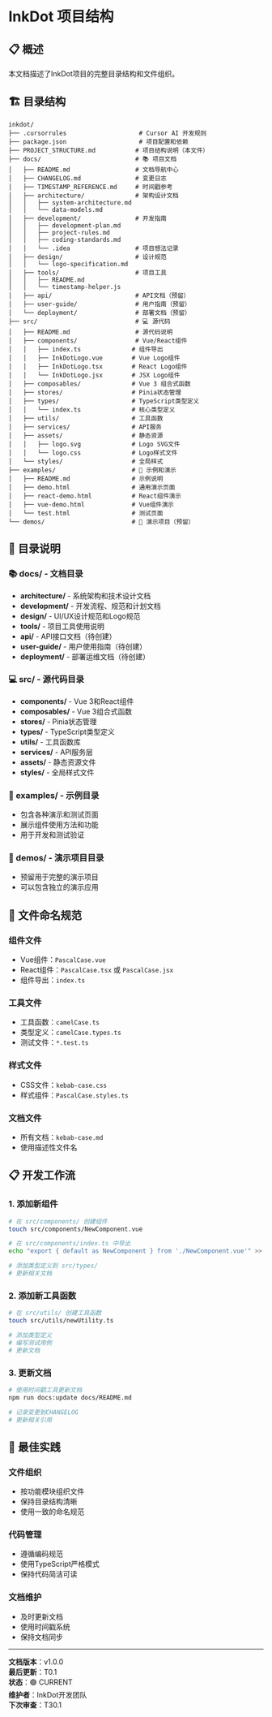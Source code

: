 # InkDot 项目结构

## 📋 概述

本文档描述了InkDot项目的完整目录结构和文件组织。

## 🏗️ 目录结构

```
inkdot/
├── .cursorrules                    # Cursor AI 开发规则
├── package.json                    # 项目配置和依赖
├── PROJECT_STRUCTURE.md           # 项目结构说明（本文件）
├── docs/                          # 📚 项目文档
│   ├── README.md                  # 文档导航中心
│   ├── CHANGELOG.md               # 变更日志
│   ├── TIMESTAMP_REFERENCE.md     # 时间戳参考
│   ├── architecture/              # 架构设计文档
│   │   ├── system-architecture.md
│   │   └── data-models.md
│   ├── development/               # 开发指南
│   │   ├── development-plan.md
│   │   ├── project-rules.md
│   │   ├── coding-standards.md
│   │   └── .idea                  # 项目想法记录
│   ├── design/                    # 设计规范
│   │   └── logo-specification.md
│   ├── tools/                     # 项目工具
│   │   ├── README.md
│   │   └── timestamp-helper.js
│   ├── api/                       # API文档（预留）
│   ├── user-guide/                # 用户指南（预留）
│   └── deployment/                # 部署文档（预留）
├── src/                           # 💻 源代码
│   ├── README.md                  # 源代码说明
│   ├── components/                # Vue/React组件
│   │   ├── index.ts              # 组件导出
│   │   ├── InkDotLogo.vue        # Vue Logo组件
│   │   ├── InkDotLogo.tsx        # React Logo组件
│   │   └── InkDotLogo.jsx        # JSX Logo组件
│   ├── composables/              # Vue 3 组合式函数
│   ├── stores/                   # Pinia状态管理
│   ├── types/                    # TypeScript类型定义
│   │   └── index.ts              # 核心类型定义
│   ├── utils/                    # 工具函数
│   ├── services/                 # API服务
│   ├── assets/                   # 静态资源
│   │   ├── logo.svg              # Logo SVG文件
│   │   └── logo.css              # Logo样式文件
│   └── styles/                   # 全局样式
├── examples/                     # 🎯 示例和演示
│   ├── README.md                 # 示例说明
│   ├── demo.html                 # 通用演示页面
│   ├── react-demo.html           # React组件演示
│   ├── vue-demo.html             # Vue组件演示
│   └── test.html                 # 测试页面
└── demos/                        # 🚀 演示项目（预留）
```

## 📁 目录说明

### 📚 docs/ - 文档目录
- **architecture/** - 系统架构和技术设计文档
- **development/** - 开发流程、规范和计划文档
- **design/** - UI/UX设计规范和Logo规范
- **tools/** - 项目工具使用说明
- **api/** - API接口文档（待创建）
- **user-guide/** - 用户使用指南（待创建）
- **deployment/** - 部署运维文档（待创建）

### 💻 src/ - 源代码目录
- **components/** - Vue 3和React组件
- **composables/** - Vue 3组合式函数
- **stores/** - Pinia状态管理
- **types/** - TypeScript类型定义
- **utils/** - 工具函数库
- **services/** - API服务层
- **assets/** - 静态资源文件
- **styles/** - 全局样式文件

### 🎯 examples/ - 示例目录
- 包含各种演示和测试页面
- 展示组件使用方法和功能
- 用于开发和测试验证

### 🚀 demos/ - 演示项目目录
- 预留用于完整的演示项目
- 可以包含独立的演示应用

## 🔧 文件命名规范

### 组件文件
- Vue组件：`PascalCase.vue`
- React组件：`PascalCase.tsx` 或 `PascalCase.jsx`
- 组件导出：`index.ts`

### 工具文件
- 工具函数：`camelCase.ts`
- 类型定义：`camelCase.types.ts`
- 测试文件：`*.test.ts`

### 样式文件
- CSS文件：`kebab-case.css`
- 样式组件：`PascalCase.styles.ts`

### 文档文件
- 所有文档：`kebab-case.md`
- 使用描述性文件名

## 📋 开发工作流

### 1. 添加新组件
```bash
# 在 src/components/ 创建组件
touch src/components/NewComponent.vue

# 在 src/components/index.ts 中导出
echo "export { default as NewComponent } from './NewComponent.vue'" >> src/components/index.ts

# 添加类型定义到 src/types/
# 更新相关文档
```

### 2. 添加新工具函数
```bash
# 在 src/utils/ 创建工具函数
touch src/utils/newUtility.ts

# 添加类型定义
# 编写测试用例
# 更新文档
```

### 3. 更新文档
```bash
# 使用时间戳工具更新文档
npm run docs:update docs/README.md

# 记录变更到CHANGELOG
# 更新相关引用
```

## 🎯 最佳实践

### 文件组织
- 按功能模块组织文件
- 保持目录结构清晰
- 使用一致的命名规范

### 代码管理
- 遵循编码规范
- 使用TypeScript严格模式
- 保持代码简洁可读

### 文档维护
- 及时更新文档
- 使用时间戳系统
- 保持文档同步

---

**文档版本**：v1.0.0  
**最后更新**：T0.1  
**状态**：🟢 CURRENT  
**维护者**：InkDot开发团队  
**下次审查**：T30.1
